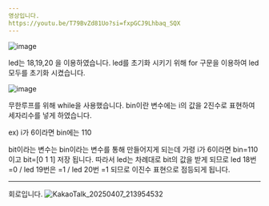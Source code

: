 ```yaml
---
영상입니다.
https://youtu.be/T79BvZd81Uo?si=fxpGCJ9Lhbaq_SQX
---
```

![image](https://github.com/user-attachments/assets/dd6dd92b-f924-4d8d-b930-7614081aa978)

led는 18,19,20 을 이용하였습니다.
led를 초기화 시키기 위해 for 구문을 이용하여 led 모두를 초기화 시켰습니다.

![image](https://github.com/user-attachments/assets/2e870d08-bcc5-4c1c-92d1-b335385718c8)

무한루프를 위해 while을 사용했습니다.
bin이란 변수에는 i의 값을 2진수로 표현하여 세자리수를 넣게 하였습니다.

ex) i가 6이라면 bin에는 110

bit이라는 변수는 bin이라는 변수를 통해 만들어지게 되는데
가령 i가 6이라면 bin=110이고 bit=[0 1 1] 저장 됩니다.
따라서 led는 차례대로 bit의 값을 받게 되므로
led 18번 =0 / led 19번은 =1 / led 20번 =1 되므로 이진수 표현으로 점등되게 됩니다. 

---
회로입니다.
![KakaoTalk_20250407_213954532](https://github.com/user-attachments/assets/d513efb9-6602-4c39-b20f-6514dfc6badd)

